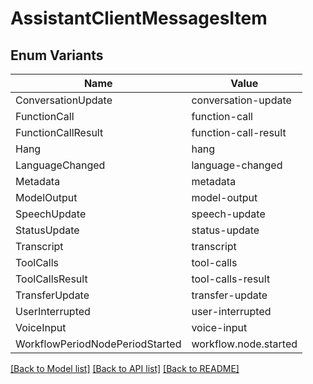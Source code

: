 # AssistantClientMessagesItem

## Enum Variants

| Name | Value |
|---- | -----|
| ConversationUpdate | conversation-update |
| FunctionCall | function-call |
| FunctionCallResult | function-call-result |
| Hang | hang |
| LanguageChanged | language-changed |
| Metadata | metadata |
| ModelOutput | model-output |
| SpeechUpdate | speech-update |
| StatusUpdate | status-update |
| Transcript | transcript |
| ToolCalls | tool-calls |
| ToolCallsResult | tool-calls-result |
| TransferUpdate | transfer-update |
| UserInterrupted | user-interrupted |
| VoiceInput | voice-input |
| WorkflowPeriodNodePeriodStarted | workflow.node.started |


[[Back to Model list]](../README.md#documentation-for-models) [[Back to API list]](../README.md#documentation-for-api-endpoints) [[Back to README]](../README.md)


